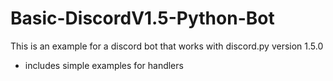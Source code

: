 # Basic-DiscordV1.5-Python-Bot
This is an example for a discord bot that works with discord.py version 1.5.0
- includes simple examples for handlers
